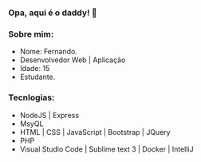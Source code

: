 ### Opa, aqui é o daddy! 👋

<!--
**blackin22/blackin22** is a ✨ _special_ ✨ repository because its `README.md` (this file) appears on your GitHub profile.
-->
### Sobre mim:
- Nome: Fernando.
- Desenvolvedor Web | Aplicação
- Idade: 15
- Estudante.

### Tecnlogias:
-  NodeJS | Express
-  MsyQL
-  HTML | CSS | JavaScript | Bootstrap | JQuery
-  PHP
-  Visual Studio Code | Sublime text 3 | Docker | IntelliJ

